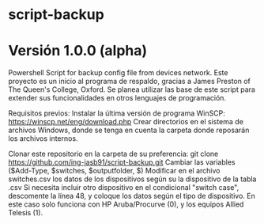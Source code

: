  # script-backup
# Versión 1.0.0 (alpha)
Powershell Script for backup config file from devices network.
Este proyecto es un inicio al programa de respaldo, gracias a James Preston of The Queen's College, Oxford.
Se planea utilizar las base de este script para extender sus funcionalidades en otros lenguajes de programación.

Requisitos previos:
Instalar la última versión de programa WinSCP: https://winscp.net/eng/download.php
Crear directorios en el sistema de archivos Windows, donde se tenga en cuenta la carpeta donde reposarán los archivos internos.

Clonar este repositorio en la carpeta de su preferencia: git clone https://github.com/ing-jasb91/script-backup.git
Cambiar las variables ($Add-Type, $switches, $outputfolder, $)
Modificar en el archivo switches.csv los datos de los dispositivos según su la dispositivo de la tabla .csv
Si necesita incluir otro dispositivo en el condicional "switch case", descomente la línea 48, y coloque los datos según el tipo de dispositivo.
  En este caso solo funciona con HP Aruba/Procurve (0), y los equipos Allied Telesis (1).
  

